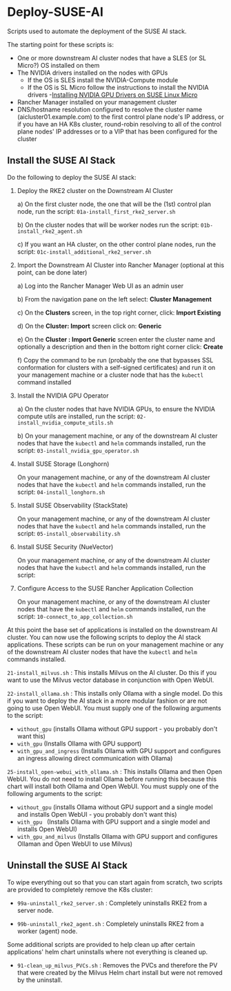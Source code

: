 # Deploy-SUSE-AI

Scripts used to automate the deployment of the SUSE AI stack.

The starting point for these scripts is:

* One or more downstream AI cluster nodes that have a SLES (or SL Micro?) OS installed on them 
* The NVIDIA drivers installed on the nodes with GPUs
  * If the OS is SLES install the NVIDIA-Compute module
  * If the OS is SL Micro follow the instructions to install the NVIDIA drivers -[Installing NVIDIA GPU Drivers on SUSE Linux Micro](https://documentation.suse.com/suse-ai/1.0/html/NVIDIA-GPU-driver-on-SL-Micro/index.html)
* Rancher Manager installed on your management cluster
* DNS/hostname resolution configured to resolve the cluster name (aicluster01.example.com) to the first control plane node's IP address, or if you have an HA K8s cluster, round-robin resolving to all of the control plane nodes' IP addresses or to a VIP that has been configured for the cluster

## Install the SUSE AI Stack

Do the following to deploy the SUSE AI stack:

1) Deploy the RKE2 cluster on the Downstream AI Cluster
   
   a) On the first cluster node, the one that will be the (1st) control plan node, run the script: `01a-install_first_rke2_server.sh`   
   
   b) On the cluster nodes that will be worker nodes run the script: `01b-install_rke2_agent.sh`

   c) If you want an HA cluster, on the other control plane nodes, run the script: `01c-install_additional_rke2_server.sh`

3) Import the Downstream AI Cluster into Rancher Manager (optional at this point, can be done later)
   
   a) Log into the Rancher Manager Web UI as an admin user
   
   b) From the navigation pane on the left select: **Cluster Management**
   
   c) On the **Clusters** screen, in the top right corner, click: **Import Existing**
   
   d) On the **Cluster: Import** screen click on: **Generic**
   
   e) On the **Cluster : Import Generic** screen enter the cluster name and optionally a description and then in the bottom right corner click: **Create**
   
   f) Copy the command to be run (probably the one that bypasses SSL conformation for clusters with a self-signed certificates) and run it on your management machine or a cluster node that has the `kubectl` command installed


4) Install the NVIDIA GPU Operator
   
   a) On the cluster nodes that have NVIDIA GPUs, to ensure the NVIDIA compute utils are installed, run the script: `02-install_nvidia_compute_utils.sh`
  
   b) On your management machine, or any of the downstream AI cluster nodes that have the `kubectl` and `helm` commands installed, run the script: `03-install_nvidia_gpu_operator.sh`


5) Install SUSE Storage (Longhorn)
   
   On your management machine, or any of the downstream AI cluster nodes that have the `kubectl` and `helm` commands installed, run the script: `04-install_longhorn.sh`


6) Install SUSE Observability (StackState)
   
   On your management machine, or any of the downstream AI cluster nodes that have the `kubectl` and `helm` commands installed, run the script: `05-install_observability.sh`


7) Install SUSE Security (NueVector)
   
   On your management machine, or any of the downstream AI cluster nodes that have the `kubectl` and `helm` commands installed, run the script:


8) Configure Access to the SUSE Rancher Application Collection
   
   On your management machine, or any of the downstream AI cluster nodes that have the `kubectl` and `helm` commands installed, run the script: `10-connect_to_app_collection.sh`


At this point the base set of applications is installed on the downstream AI cluster. You can now use the following scripts to deploy the AI stack applications. These scripts can be run on your management machine or any of the downstream AI cluster nodes that have the `kubectl` and `helm` commands installed.

`21-install_milvus.sh` : This installs Milvus on the AI cluster. Do this if you want to use the Milvus vector database in conjunction with Open WebUI.

`22-install_ollama.sh` : This installs only Ollama with a single model. Do this if you want to deploy the AI stack in a more modular fashion or are not going to use Open WebUI. You must supply one of the following arguments to the script:

* `without_gpu` (installs Ollama without GPU support - you probably don't want this)
* `with_gpu`  (Installs Ollama with GPU support)
* `with_gpu_and_ingress`  (Installs Ollama with GPU support and configures an ingress allowing direct communication with Ollama)

`25-install_open-webui_with_ollama.sh` : This installs Ollama and then Open WebUI. You do not need to install Ollama before running this because this chart will install both Ollama and Open WebUI. You must supply one of the following arguments to the script:

* `without_gpu` (installs Ollama without GPU support and a single model and installs Open WebUI - you probably don't want this)
* `with_gpu ` (Installs Ollama with GPU support and a single model and installs Open WebUI)
* `with_gpu_and_milvus`  (Installs Ollama with GPU support and configures Ollaman and Open WebUI to use Milvus)

## Uninstall the SUSE AI Stack

To wipe everything out so that you can start again from scratch, two scripts are provided to completely remove the K8s cluster:

* `99a-uninstall_rke2_server.sh` : Completely uninstalls RKE2 from a server node.

* `99b-uninstall_rke2_agent.sh` : Completely uninstalls RKE2 from a worker (agent) node.

Some additional scripts are provided to help clean up after certain applications' helm chart uninstalls where not everything is cleaned up.

* `91-clean_up_milvus_PVCs.sh` : Removes the PVCs and therefore the PV that were created by the Milvus Helm chart install but were not removed by the uninstall.

